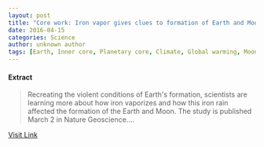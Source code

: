 ```yaml
---
layout: post
title: "Core work: Iron vapor gives clues to formation of Earth and Moon"
date: 2016-04-15
categories: Science
author: unknown author
tags: [Earth, Inner core, Planetary core, Climate, Global warming, Moon, Z Pulsed Power Facility, Iron, Ocean, Earth science, Mountain, Mantle (geology), Nature, Physical sciences, Earth sciences, Planetary science, Planets of the Solar System, Geology, Applied and interdisciplinary physics]
---
```





#### Extract
>Recreating the violent conditions of Earth's formation, scientists are learning more about how iron vaporizes and how this iron rain affected the formation of the Earth and Moon. The study is published March 2 in Nature Geoscience....



[Visit Link](http://phys.org/news344512173.html)



